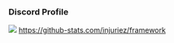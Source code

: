 ### Discord Profile
![](https://discord-readme-badge.vercel.app/api?id=1026624380509360188)
https://github-stats.com/injuriez/framework
